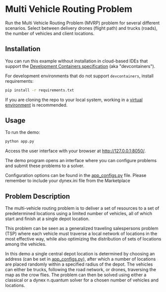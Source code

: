 # Multi Vehicle Routing Problem

Run the Multi Vehicle Routing Problem (MVRP) problem for several different scenarios. Select between
delivery drones (flight path) and trucks (roads), the number of vehicles and client locations.

## Installation
You can run this example without installation in cloud-based IDEs that support the [Development Containers specification](https://containers.dev/supporting) (aka "devcontainers").

For development environments that do not support `devcontainers`, install requirements:

```bash
pip install -r requirements.txt
```

If you are cloning the repo to your local system, working in a [virtual environment](https://docs.python.org/3/library/venv.html) is recommended.

## Usage
To run the demo:

```bash
python app.py
```

Access the user interface with your browser at http://127.0.0.1:8050/.

The demo program opens an interface where you can configure problems and submit these problems to a solver.

Configuration options can be found in the [app_configs.py](app_configs.py) file.
Please remember to include your dynex.ini file from the Marketplace

## Problem Description

The multi-vehicle routing problem is to deliver a set of resources to a set of
predetermined locations using a limited number of vehicles, all of which start and finish at a
single depot location.

This problem can be seen as a generalized traveling salespersons problem (TSP) where each vehicle
must traverse a local network of locations in the most effective way, while also optimizing 
the distribution of sets of locations among the vehicles.

In this demo a single central depot location is determined by choosing an address (can be set in
[app_configs.py](app_configs.py)), after which a number of locations are placed randomly within a
specified radius of the depot. The vehicles can either be trucks, following the road network, or
drones, traversing the map as the crow flies. The problem can then be solved using either a
classical or a dynex n.quantum solver for a chosen number of vehicles and locations.